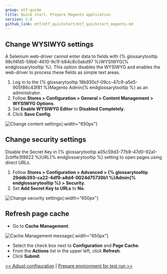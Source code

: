 ```yaml
---
group: mtf-guide
title: Quick start. Prepare Magento application
version: 2.0
github_link: mtf/mtf_quickstart/mtf_quickstart_magento.md
---
```


## Change WYSIWYG settings

A Selenium web-driver cannot enter data to fields with {% glossarytooltip 98cf4fd5-59b6-4610-9c1f-b84c8c0abd97 %}WYSIWYG{% endglossarytooltip %}. This option disables the WYSIWYG and enables the web-driver to process these fields as simple text areas.

1. Log in to the {% glossarytooltip 18b930cf-09cc-47c9-a5e5-905f86c43f81 %}Magento Admin{% endglossarytooltip %} as an administrator.
2. Follow **Stores &gt; Configuration &gt; General &gt; Content Management &gt; WYSIWYG Options**.
3. Set **Enable WYSIWYG Editor** to **Disabled Completely**.
4. Click **Save Config**.

![Change content settings]({{site.baseurl}}/common/images/ftf/mtf_qstart_mag_wysiwyg.png){:width="650px"}

## Change security settings

Disable the Secret Key in {% glossarytooltip a05c59d3-77b9-47d0-92a1-2cbffe3f8622 %}URL{% endglossarytooltip %} setting to open pages using direct URLs.

1. Follow **Stores &gt; Configuration &gt; Advanced &gt; {% glossarytooltip 29ddb393-ca22-4df9-a8d4-0024d75739b1 %}Admin{% endglossarytooltip %} &gt; Security**.
2. Set **Add Secret Key to URLs** to **No**.

![Change security settings]({{site.baseurl}}/common/images/ftf/mtf_qstart_mag_secur_20.png){:width="650px"}

## Refresh page cache

* Go to **Cache Management**.

![Cache Management message]({{site.baseurl}}/common/images/ftf/mtf_cache_mngt.png){:width="650px"}

* Select the check box next to **Configuration** and **Page Cache**.
* From the **Actions** list in the upper left, click **Refresh**.
* Click **Submit**.


[&lt;&lt; Adjust configuration]({{page.baseurl}}/mtf/mtf_quickstart/mtf_quickstart_config.html) | [Prepare environment for test run &gt;&gt;]({{page.baseurl}}/mtf/mtf_quickstart/mtf_quickstart_environment.html)
